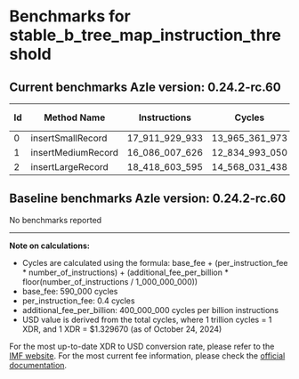 # Benchmarks for stable_b_tree_map_instruction_threshold

## Current benchmarks Azle version: 0.24.2-rc.60

| Id  | Method Name        | Instructions   | Cycles         | USD           | USD/Million Calls |
| --- | ------------------ | -------------- | -------------- | ------------- | ----------------- |
| 0   | insertSmallRecord  | 17_911_929_933 | 13_965_361_973 | $0.0185693229 | $18_569.32        |
| 1   | insertMediumRecord | 16_086_007_626 | 12_834_993_050 | $0.0170663052 | $17_066.30        |
| 2   | insertLargeRecord  | 18_418_603_595 | 14_568_031_438 | $0.0193706744 | $19_370.67        |

## Baseline benchmarks Azle version: 0.24.2-rc.60

No benchmarks reported

---

**Note on calculations:**

-   Cycles are calculated using the formula: base_fee + (per_instruction_fee \* number_of_instructions) + (additional_fee_per_billion \* floor(number_of_instructions / 1_000_000_000))
-   base_fee: 590_000 cycles
-   per_instruction_fee: 0.4 cycles
-   additional_fee_per_billion: 400_000_000 cycles per billion instructions
-   USD value is derived from the total cycles, where 1 trillion cycles = 1 XDR, and 1 XDR = $1.329670 (as of October 24, 2024)

For the most up-to-date XDR to USD conversion rate, please refer to the [IMF website](https://www.imf.org/external/np/fin/data/rms_sdrv.aspx).
For the most current fee information, please check the [official documentation](https://internetcomputer.org/docs/current/developer-docs/gas-cost#execution).
